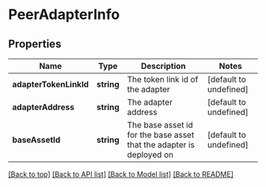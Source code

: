 # PeerAdapterInfo

## Properties

|Name | Type | Description | Notes|
|------------ | ------------- | ------------- | -------------|
|**adapterTokenLinkId** | **string** | The token link id of the adapter | [default to undefined]|
|**adapterAddress** | **string** | The adapter address | [default to undefined]|
|**baseAssetId** | **string** | The base asset id for the base asset that the adapter is deployed on | [default to undefined]|




[[Back to top]](#) [[Back to API list]](../../README.md#documentation-for-api-endpoints) [[Back to Model list]](../../README.md#documentation-for-models) [[Back to README]](../../README.md)
